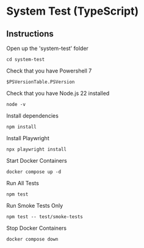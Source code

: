 # System Test (TypeScript)

## Instructions

Open up the 'system-test' folder

```shell
cd system-test
```

Check that you have Powershell 7

```shell
$PSVersionTable.PSVersion
```

Check that you have Node.js 22 installed

```shell
node -v
```

Install dependencies

```shell
npm install
```

Install Playwright

```shell
npx playwright install
```

Start Docker Containers

```shell
docker compose up -d
```

Run All Tests

```shell
npm test
```

Run Smoke Tests Only

```shell
npm test -- test/smoke-tests
```

Stop Docker Containers

```shell
docker compose down
```
